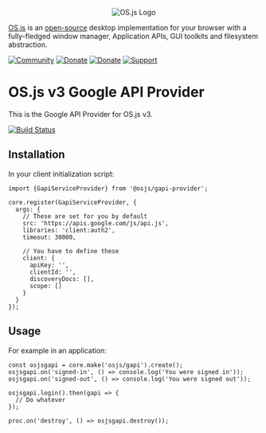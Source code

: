 <p align="center">
  <img alt="OS.js Logo" src="https://raw.githubusercontent.com/os-js/gfx/master/logo-big.png" />
</p>

[OS.js](https://www.os-js.org/) is an [open-source](https://raw.githubusercontent.com/os-js/OS.js/master/LICENSE) desktop implementation for your browser with a fully-fledged window manager, Application APIs, GUI toolkits and filesystem abstraction.

[![Community](https://img.shields.io/badge/join-community-green.svg)](https://community.os-js.org/)
[![Donate](https://img.shields.io/badge/liberapay-donate-yellowgreen.svg)](https://liberapay.com/os-js/)
[![Donate](https://img.shields.io/badge/paypal-donate-yellow.svg)](https://www.paypal.com/cgi-bin/webscr?cmd=_donations&business=andersevenrud%40gmail%2ecom&lc=NO&currency_code=USD&bn=PP%2dDonationsBF%3abtn_donate_SM%2egif%3aNonHosted)
[![Support](https://img.shields.io/badge/patreon-support-orange.svg)](https://www.patreon.com/user?u=2978551&ty=h&u=2978551)

# OS.js v3 Google API Provider

This is the Google API Provider for OS.js v3.

[![Build Status](https://travis-ci.org/os-js/osjs-gapi-provider.svg?branch=master)](https://travis-ci.org/os-js/osjs-gapi-provider)

## Installation

In your client initialization script:

```
import {GapiServiceProvider} from '@osjs/gapi-provider';

core.register(GapiServiceProvider, {
  args: {
    // These are set for you by default
    src: 'https://apis.google.com/js/api.js',
    libraries: 'client:auth2',
    timeout: 30000,

    // You have to define these
    client: {
      apiKey: '',
      clientId: '',
      discoveryDocs: [],
      scope: []
    }
  }
});
```

## Usage

For example in an application:
```
const osjsgapi = core.make('osjs/gapi').create();
osjsgapi.on('signed-in', () => console.log('You were signed in'));
osjsgapi.on('signed-out', () => console.log('You were signed out'));

osjsgapi.login().then(gapi => {
  // Do whatever
});

proc.on('destroy', () => osjsgapi.destroy());
```

